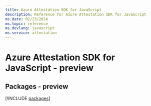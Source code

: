 ```yaml
---
title: Azure Attestation SDK for JavaScript
description: Reference for Azure Attestation SDK for JavaScript
ms.date: 02/23/2024
ms.topic: reference
ms.devlang: javascript
ms.service: attestation
---
```

# Azure Attestation SDK for JavaScript - preview
## Packages - preview
[!INCLUDE [packages](attestation-index.md)]